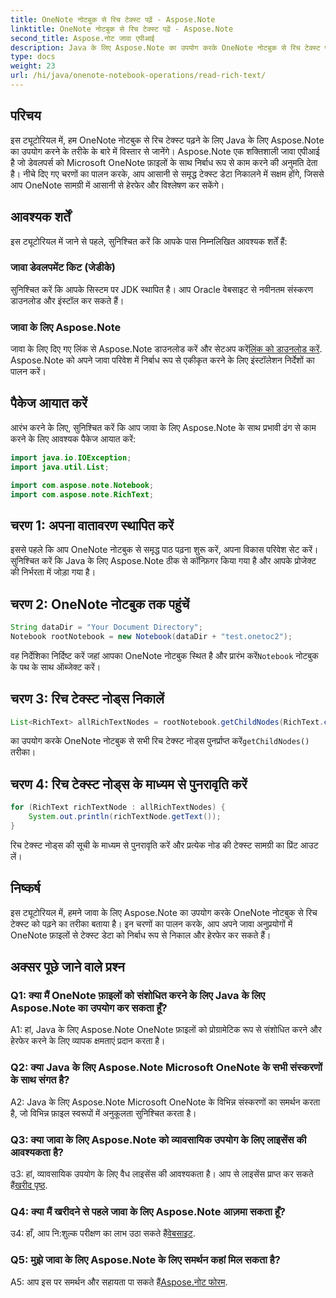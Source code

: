 ```yaml
---
title: OneNote नोटबुक से रिच टेक्स्ट पढ़ें - Aspose.Note
linktitle: OneNote नोटबुक से रिच टेक्स्ट पढ़ें - Aspose.Note
second_title: Aspose.नोट जावा एपीआई
description: Java के लिए Aspose.Note का उपयोग करके OneNote नोटबुक से रिच टेक्स्ट पढ़ना सीखें। निर्बाध OneNote एकीकरण के साथ अपने जावा एप्लिकेशन को बेहतर बनाएं।
type: docs
weight: 23
url: /hi/java/onenote-notebook-operations/read-rich-text/
---
```

## परिचय

इस ट्यूटोरियल में, हम OneNote नोटबुक से रिच टेक्स्ट पढ़ने के लिए Java के लिए Aspose.Note का उपयोग करने के तरीके के बारे में विस्तार से जानेंगे। Aspose.Note एक शक्तिशाली जावा एपीआई है जो डेवलपर्स को Microsoft OneNote फ़ाइलों के साथ निर्बाध रूप से काम करने की अनुमति देता है। नीचे दिए गए चरणों का पालन करके, आप आसानी से समृद्ध टेक्स्ट डेटा निकालने में सक्षम होंगे, जिससे आप OneNote सामग्री में आसानी से हेरफेर और विश्लेषण कर सकेंगे।

## आवश्यक शर्तें

इस ट्यूटोरियल में जाने से पहले, सुनिश्चित करें कि आपके पास निम्नलिखित आवश्यक शर्तें हैं:

### जावा डेवलपमेंट किट (जेडीके)

सुनिश्चित करें कि आपके सिस्टम पर JDK स्थापित है। आप Oracle वेबसाइट से नवीनतम संस्करण डाउनलोड और इंस्टॉल कर सकते हैं।

### जावा के लिए Aspose.Note

 जावा के लिए दिए गए लिंक से Aspose.Note डाउनलोड करें और सेटअप करें[लिंक को डाउनलोड करें](https://releases.aspose.com/note/java/). Aspose.Note को अपने जावा परिवेश में निर्बाध रूप से एकीकृत करने के लिए इंस्टॉलेशन निर्देशों का पालन करें।

## पैकेज आयात करें

आरंभ करने के लिए, सुनिश्चित करें कि आप जावा के लिए Aspose.Note के साथ प्रभावी ढंग से काम करने के लिए आवश्यक पैकेज आयात करें:

```java
import java.io.IOException;
import java.util.List;

import com.aspose.note.Notebook;
import com.aspose.note.RichText;
```

## चरण 1: अपना वातावरण स्थापित करें

इससे पहले कि आप OneNote नोटबुक से समृद्ध पाठ पढ़ना शुरू करें, अपना विकास परिवेश सेट करें। सुनिश्चित करें कि Java के लिए Aspose.Note ठीक से कॉन्फ़िगर किया गया है और आपके प्रोजेक्ट की निर्भरता में जोड़ा गया है।

## चरण 2: OneNote नोटबुक तक पहुंचें

```java
String dataDir = "Your Document Directory";
Notebook rootNotebook = new Notebook(dataDir + "test.onetoc2");
```

 वह निर्देशिका निर्दिष्ट करें जहां आपका OneNote नोटबुक स्थित है और प्रारंभ करें`Notebook` नोटबुक के पथ के साथ ऑब्जेक्ट करें।

## चरण 3: रिच टेक्स्ट नोड्स निकालें

```java
List<RichText> allRichTextNodes = rootNotebook.getChildNodes(RichText.class);
```

 का उपयोग करके OneNote नोटबुक से सभी रिच टेक्स्ट नोड्स पुनर्प्राप्त करें`getChildNodes()` तरीका।

## चरण 4: रिच टेक्स्ट नोड्स के माध्यम से पुनरावृति करें

```java
for (RichText richTextNode : allRichTextNodes) {
    System.out.println(richTextNode.getText());
}
```

रिच टेक्स्ट नोड्स की सूची के माध्यम से पुनरावृति करें और प्रत्येक नोड की टेक्स्ट सामग्री का प्रिंट आउट लें।

## निष्कर्ष

इस ट्यूटोरियल में, हमने जावा के लिए Aspose.Note का उपयोग करके OneNote नोटबुक से रिच टेक्स्ट को पढ़ने का तरीका बताया है। इन चरणों का पालन करके, आप अपने जावा अनुप्रयोगों में OneNote फ़ाइलों से टेक्स्ट डेटा को निर्बाध रूप से निकाल और हेरफेर कर सकते हैं।

## अक्सर पूछे जाने वाले प्रश्न

### Q1: क्या मैं OneNote फ़ाइलों को संशोधित करने के लिए Java के लिए Aspose.Note का उपयोग कर सकता हूँ?

A1: हां, Java के लिए Aspose.Note OneNote फ़ाइलों को प्रोग्रामेटिक रूप से संशोधित करने और हेरफेर करने के लिए व्यापक क्षमताएं प्रदान करता है।

### Q2: क्या Java के लिए Aspose.Note Microsoft OneNote के सभी संस्करणों के साथ संगत है?

A2: Java के लिए Aspose.Note Microsoft OneNote के विभिन्न संस्करणों का समर्थन करता है, जो विभिन्न फ़ाइल स्वरूपों में अनुकूलता सुनिश्चित करता है।

### Q3: क्या जावा के लिए Aspose.Note को व्यावसायिक उपयोग के लिए लाइसेंस की आवश्यकता है?

 उ3: हां, व्यावसायिक उपयोग के लिए वैध लाइसेंस की आवश्यकता है। आप से लाइसेंस प्राप्त कर सकते हैं[खरीद पृष्ठ](https://purchase.aspose.com/buy).

### Q4: क्या मैं खरीदने से पहले जावा के लिए Aspose.Note आज़मा सकता हूँ?

 उ4: हाँ, आप नि:शुल्क परीक्षण का लाभ उठा सकते हैं[वेबसाइट](https://releases.aspose.com/).

### Q5: मुझे जावा के लिए Aspose.Note के लिए समर्थन कहां मिल सकता है?

 A5: आप इस पर समर्थन और सहायता पा सकते हैं[Aspose.नोट फोरम](https://forum.aspose.com/c/note/28).